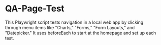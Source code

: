 # QA-Page-Test
This Playwright script tests navigation in a local web app by clicking through menu items like "Charts," "Forms," "Form Layouts," and "Datepicker." It uses beforeEach to start at the homepage and set up each test.
